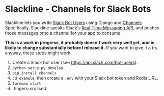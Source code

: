 # Slackline - Channels for Slack Bots

Slackline lets you write [Slack Bot Users](https://api.slack.com/bot-users)
using Django and [Channels](http://channels.readthedocs.org/). Specifically,
Slackline speaks Slack's [Real Time Messaging API](https://api.slack.com/rtm),
and pushes those messages onto a channel for your app to consume.

**This is a work in progress, it probably doesn't work very well yet, and is
likely to change substantially before I release it.** If you want to give it
a try anyway, these steps might work:

1. Create a Slack bot user (see https://api.slack.com/bot-users).
2. `python setup.py develop`
3. `pip install channels`
4. `cd example`, then create a `.env` with your Slack bot token and Redis URL.
5. `foreman start`
6. :fingers-crossed: